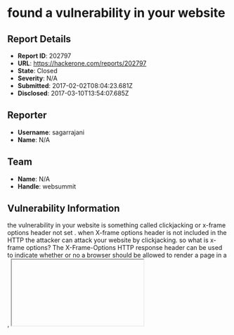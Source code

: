 # found a vulnerability in your website

## Report Details
- **Report ID**: 202797
- **URL**: https://hackerone.com/reports/202797
- **State**: Closed
- **Severity**: N/A
- **Submitted**: 2017-02-02T08:04:23.681Z
- **Disclosed**: 2017-03-10T13:54:07.685Z

## Reporter
- **Username**: sagarrajani
- **Name**: N/A

## Team
- **Name**: N/A
- **Handle**: websummit

## Vulnerability Information
the vulnerability in your website is something called clickjacking or x-frame options header not set .
when X-frame options header is not included in the HTTP the attacker can attack your website by clickjacking.
so what is x-frame options?
The X-Frame-Options HTTP response header can be used to indicate whether or no a browser should be allowed to render a page in a <frame>, <iframe> or <object> . Sites can use this to avoid by clickjacking attacks. by ensuring that their content is not embedded into other sites.
and what is clickjacking?
clickjacking is a malicious technique of tricking a web user into clicking on something different from what the user perceives they are clicking on.

## Attachments
No attachments
